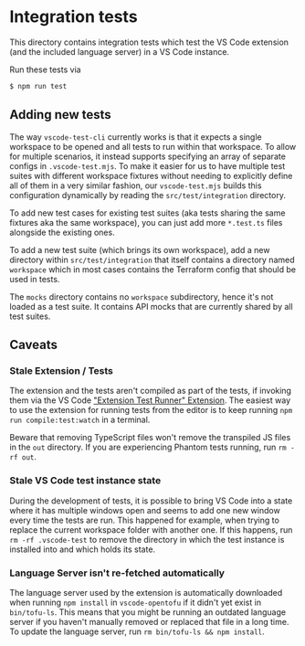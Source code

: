 # Integration tests

This directory contains integration tests which test the VS Code extension (and the included language server) in a VS Code instance.

Run these tests via
```sh
$ npm run test
```

## Adding new tests

The way `vscode-test-cli` currently works is that it expects a single workspace to be opened and all tests to run within that workspace. To allow for multiple scenarios, it instead supports specifying an array of separate configs in `.vscode-test.mjs`. To make it easier for us to have multiple test suites with different workspace fixtures without needing to explicitly define all of them in a very similar fashion, our `vscode-test.mjs` builds this configuration dynamically by reading the `src/test/integration` directory.

To add new test cases for existing test suites (aka tests sharing the same fixtures aka the same workspace), you can just add more `*.test.ts` files alongside the existing ones.

To add a new test suite (which brings its own workspace), add a new directory within `src/test/integration` that itself contains a directory named `workspace` which in most cases contains the Terraform config that should be used in tests.

The `mocks` directory contains no `workspace` subdirectory, hence it's not loaded as a test suite. It contains API mocks that are currently shared by all test suites.

## Caveats

### Stale Extension / Tests
The extension and the tests aren't compiled as part of the tests, if invoking them via the VS Code ["Extension Test Runner" Extension](https://marketplace.visualstudio.com/items?itemName=ms-vscode.extension-test-runner). The easiest way to use the extension for running tests from the editor is to keep running `npm run compile:test:watch` in a terminal.

Beware that removing TypeScript files won't remove the transpiled JS files in the `out` directory. If you are experiencing Phantom tests running, run `rm -rf out`.

### Stale VS Code test instance state
During the development of tests, it is possible to bring VS Code into a state where it has multiple windows open and seems to add one new window every time the tests are run. This happened for example, when trying to replace the current workspace folder with another one. If this happens, run `rm -rf .vscode-test` to remove the directory in which the test instance is installed into and which holds its state.

### Language Server isn't re-fetched automatically
The language server used by the extension is automatically downloaded when running `npm install` in `vscode-opentofu` if it didn't yet exist in `bin/tofu-ls`. This means that you might be running an outdated language server if you haven't manually removed or replaced that file in a long time. To update the language server, run `rm bin/tofu-ls && npm install`.
